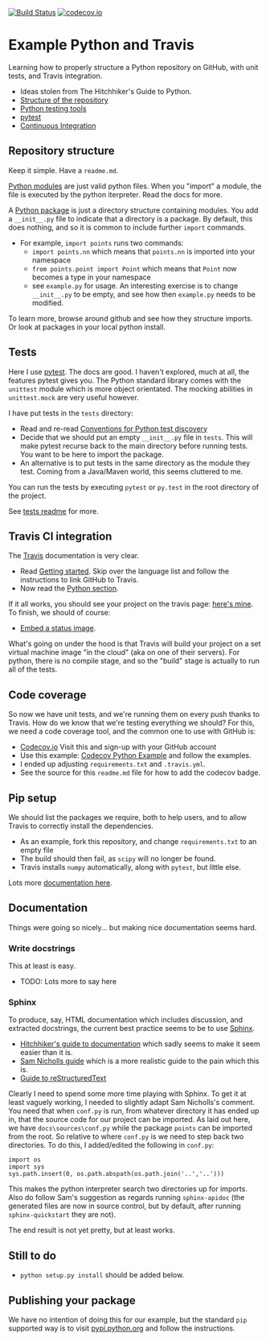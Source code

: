 [![Build Status](https://travis-ci.org/MatthewDaws/ExamplePythonTravis.svg?branch=master)](https://travis-ci.org/MatthewDaws/ExamplePythonTravis) 
[![codecov.io](https://codecov.io/github/MatthewDaws/ExamplePythonTravis/coverage.svg?branch=master)](https://codecov.io/github/MatthewDaws/ExamplePythonTravis)

# Example Python and Travis #

Learning how to properly structure a Python repository on GitHub, with unit tests, and Travis integration.

   - Ideas stolen from The Hitchhiker's Guide to Python.
   - [Structure of the repository](http://docs.python-guide.org/en/latest/writing/structure/#structure-of-the-repository)
   - [Python testing tools](http://docs.python-guide.org/en/latest/writing/tests/#tools)
   - [pytest](http://pythontesting.net/framework/pytest/pytest-introduction/)
   - [Continuous Integration](http://docs.python-guide.org/en/latest/scenarios/ci/)


## Repository structure

Keep it simple.  Have a `readme.md`.

[Python modules](https://docs.python.org/3/tutorial/modules.html) are just valid python files.  When you "import" a module, the file is executed by the python iterpreter.  Read the docs for more.

A [Python package](https://docs.python.org/3/tutorial/modules.html#packages) is just a directory structure containing modules.  You add a `__init__.py` file to indicate that a directory is a package.  By default, this does nothing, and so it is common to include further `import` commands.

   - For example, `import points` runs two commands:
      - `import points.nn` which means that `points.nn` is imported into your namespace
      - `from points.point import Point` which means that `Point` now becomes a type in your namespace
      - see `example.py` for usage.  An interesting exercise is to change `__init__.py` to be empty, and see how then `example.py` needs to be modified.
   
To learn more, browse around github and see how they structure imports.  Or look at packages in your local python install.


## Tests

Here I use [pytest](http://doc.pytest.org/en/latest/).  The docs are good.  I haven't explored, much at all, the features pytest gives you.  The Python standard library comes with the `unittest` module which is more object orientated.  The mocking abilities in `unittest.mock` are very useful however.

I have put tests in the `tests` directory:

   - Read and re-read [Conventions for Python test discovery](http://doc.pytest.org/en/latest/goodpractices.html#conventions-for-python-test-discovery)
   - Decide that we should put an empty `__init__.py` file in `tests`.  This will make pytest recurse back to the main directory before running tests.  You want to be here to import the package.
   - An alternative is to put tests in the same directory as the module they test.  Coming from a Java/Maven world, this seems cluttered to me.

You can run the tests by executing `pytest` or `py.test` in the root directory of the project.

See [tests readme](tests) for more.


## Travis CI integration

The [Travis](https://travis-ci.org/) documentation is very clear.

   - Read [Getting started](https://docs.travis-ci.com/user/getting-started/).  Skip over the language list and follow the instructions to link GitHub to Travis.
   - Now read the [Python section](https://docs.travis-ci.com/user/languages/python/).

If it all works, you should see your project on the travis page: [here's mine](https://travis-ci.org/MatthewDaws/ExamplePythonTravis).  To finish, we should of course:

   - [Embed a status image](https://docs.travis-ci.com/user/status-images/).

What's going on under the hood is that Travis will build your project on a set virtual machine image "in the cloud" (aka on one of their servers).  For python, there is no compile stage, and so the "build" stage is actually to run all of the tests.


## Code coverage

So now we have unit tests, and we're running them on every push thanks to Travis.  How do we know that we're testing everything we should?  For this, we need a code coverage tool, and the common one to use with GitHub is:

- [Codecov.io](https://codecov.io/)  Visit this and sign-up with your GitHub account
- Use this example: [Codecov Python Example](https://github.com/codecov/example-python) and follow the examples.
- I ended up adjusting `requirements.txt` and `.travis.yml`. 
- See the source for this `readme.md` file for how to add the codecov badge.


## Pip setup

We should list the packages we require, both to help users, and to allow Travis to correctly install the dependencies.

   - As an example, fork this repository, and change `requirements.txt` to an empty file
   - The build should then fail, as `scipy` will no longer be found.
   - Travis installs `numpy` automatically, along with `pytest`, but little else.

Lots more [documentation here](https://pip.pypa.io/en/stable/reference/pip_install/).


## Documentation

Things were going so nicely...  but making nice documentation seems hard.

### Write docstrings

This at least is easy.

- TODO: Lots more to say here

### Sphinx

To produce, say, HTML documentation which includes discussion, and extracted docstrings, the current best practice seems to be to use [Sphinx](http://www.sphinx-doc.org/en/stable/).

- [Hitchhiker's guide to documentation](http://docs.python-guide.org/en/latest/writing/documentation/) which sadly seems to make it seem easier than it is.
- [Sam Nicholls guide](https://samnicholls.net/2016/06/15/how-to-sphinx-readthedocs/) which is a more realistic guide to the pain which this is.
- [Guide to reStructuredText](http://www.sphinx-doc.org/en/stable/rest.html)

Clearly I need to spend some more time playing with Sphinx.  To get it at least vaguely working, I needed to slightly adapt Sam Nicholls's comment.  You need that when `conf.py` is run, from whatever directory it has ended up in, that the source code for our project can be imported.  As laid out here, we have `docs\sources\conf.py` while the package `points` can be imported from the root.  So relative to where `conf.py` is we need to step back two directories.  To do this, I added/edited the following in `conf.py`:

    import os
    import sys
    sys.path.insert(0, os.path.abspath(os.path.join('..','..')))

This makes the python interpreter search two directories up for imports.  Also do follow Sam's suggestion as regards running `sphinx-apidoc` (the generated files are now in source control, but by default, after running `sphinx-quickstart` they are not).

The end result is not yet pretty, but at least works.


## Still to do

   - `python setup.py install` should be added below.


## Publishing your package

We have no intention of doing this for our example, but the standard `pip` supported way is to visit [pypi.python.org](https://pypi.python.org/pypi) and follow the instructions.

